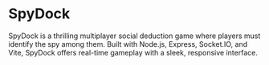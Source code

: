 # SpyDock
SpyDock is a thrilling multiplayer social deduction game where players must identify the spy among them. Built with Node.js, Express, Socket.IO, and Vite, SpyDock offers real-time gameplay with a sleek, responsive interface.

